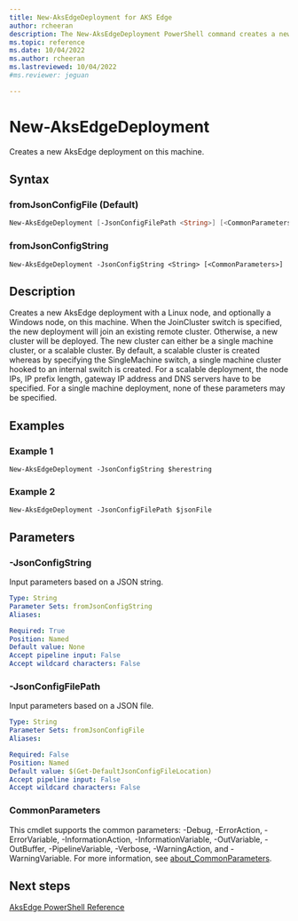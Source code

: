 ```yaml
---
title: New-AksEdgeDeployment for AKS Edge
author: rcheeran
description: The New-AksEdgeDeployment PowerShell command creates a new AksEdge deployment 
ms.topic: reference
ms.date: 10/04/2022
ms.author: rcheeran 
ms.lastreviewed: 10/04/2022
#ms.reviewer: jeguan

---
```


# New-AksEdgeDeployment

Creates a new AksEdge deployment on this machine.

## Syntax

### fromJsonConfigFile (Default)

```powershell
New-AksEdgeDeployment [-JsonConfigFilePath <String>] [<CommonParameters>]
```

### fromJsonConfigString

```
New-AksEdgeDeployment -JsonConfigString <String> [<CommonParameters>]
```

## Description

Creates a new AksEdge deployment with a Linux node, and optionally a Windows node, on this machine.
When the JoinCluster switch is specified, the new deployment will join an existing remote cluster.
Otherwise, a new cluster will be deployed.
The new cluster can either be a single machine cluster,
or a scalable cluster.
By default, a scalable cluster is created whereas by specifying the SingleMachine
switch, a single machine cluster hooked to an internal switch is created.
For a scalable deployment, the node IPs, IP prefix length, gateway IP address and DNS servers
have to be specified.
For a single machine deployment, none of these parameters may be specified.

## Examples

### Example 1

```
New-AksEdgeDeployment -JsonConfigString $herestring
```

### Example 2

```
New-AksEdgeDeployment -JsonConfigFilePath $jsonFile
```

## Parameters

### -JsonConfigString

Input parameters based on a JSON string.

```yaml
Type: String
Parameter Sets: fromJsonConfigString
Aliases:

Required: True
Position: Named
Default value: None
Accept pipeline input: False
Accept wildcard characters: False
```

### -JsonConfigFilePath

Input parameters based on a JSON file.

```yaml
Type: String
Parameter Sets: fromJsonConfigFile
Aliases:

Required: False
Position: Named
Default value: $(Get-DefaultJsonConfigFileLocation)
Accept pipeline input: False
Accept wildcard characters: False
```

### CommonParameters

This cmdlet supports the common parameters: -Debug, -ErrorAction, -ErrorVariable, -InformationAction, -InformationVariable, -OutVariable, -OutBuffer, -PipelineVariable, -Verbose, -WarningAction, and -WarningVariable. For more information, see [about_CommonParameters](https://go.microsoft.com/fwlink/?LinkID=113216).

## Next steps

[AksEdge PowerShell Reference](./index.md)
